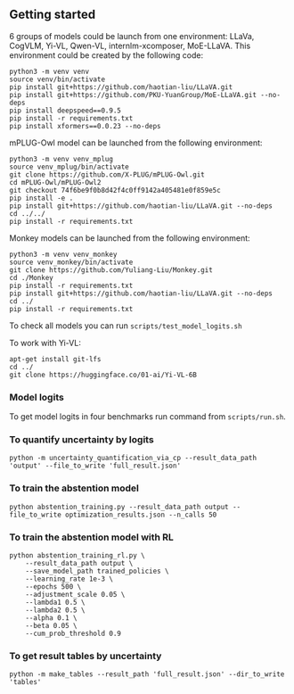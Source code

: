 

<!-- ## Evaluation

Accuracy Results 

| model_name             |    MB |   OOD |   SQA |    SB |  AI2D |  Avg. |
|:-----------------------|------:|------:|------:|------:|------:|------:|
| LLaVA-v1.6-Vicuna-13B  | 76.75 | 72.93 | 70.56 | 70.37 | 73.67 | 72.85 |
| Monkey-Chat            | 76.98 |  70.6 | 74.66 |  66.1 | 67.95 | 71.26 |
| LLaVA-v1.6-Vicuna-7B   | 75.56 |  73.7 | 65.86 | 69.06 | 69.75 | 70.78 |
| InternLM-XComposer2-VL | 71.77 | 70.04 | 77.95 | 64.44 | 66.13 | 70.07 |
| Yi-VL-6B               | 75.24 | 73.91 | 66.72 | 66.25 | 58.84 | 68.19 |
| CogAgent-VQA           | 74.78 | 68.57 | 67.12 | 68.01 |  58.2 | 67.34 |
| MobileVLM_V2-7B        | 75.97 | 66.53 | 72.33 | 66.71 | 53.55 | 67.02 |
| MoE-LLaVA-Phi2-2.7B    | 73.73 | 74.82 | 64.04 | 66.42 | 55.76 | 66.95 |
| mPLUG-Owl2             | 73.05 | 73.28 | 65.71 | 61.49 | 54.38 | 65.58 |
| Qwen-VL-Chat           |  71.4 | 54.22 | 63.23 | 59.79 | 65.09 | 62.74 |


Set Sizes Results 


| model_name             |  MMB |  OOD |  SQA |   SB | AI2D | Avg. |
|:-----------------------|-----:|-----:|-----:|-----:|-----:|-----:|
| LLaVA-v1.6-Vicuna-13B  | 2.34 | 2.18 | 2.45 | 2.49 | 2.33 | 2.36 |
| Monkey-Chat            |  2.7 | 2.92 | 2.56 | 3.26 | 3.19 | 2.93 |
| LLaVA-v1.6-Vicuna-7B   | 2.37 | 2.34 | 2.45 | 2.53 | 2.37 | 2.41 |
| InternLM-XComposer2-VL | 2.72 |  2.2 | 2.41 | 3.08 | 3.02 | 2.69 |
| Yi-VL-6B               | 2.47 | 2.02 | 2.76 | 2.61 |    3 | 2.57 |
| CogAgent-VQA           | 2.33 | 2.46 | 2.36 | 2.49 | 2.94 | 2.52 |
| MobileVLM_V2-7B        | 2.53 | 2.61 | 2.62 |  2.8 |  3.4 | 2.79 |
| MoE-LLaVA-Phi2-2.7B    | 2.54 | 1.89 |  2.7 | 2.69 | 2.92 | 2.55 |
| mPLUG-Owl2             | 2.55 | 2.09 | 2.71 | 2.93 |    3 | 2.65 |
| Qwen-VL-Chat           |  2.7 | 3.32 |  2.9 | 3.32 |  3.1 | 3.07 |



Uncertainty-aware Accuracy Results

| model_name             |   MMB |    OOD |   SQA |    SB |  AI2D |  Avg. |
|:-----------------------|------:|-------:|------:|------:|------:|------:|
| LLaVA-v1.6-Vicuna-13B  | 90.41 |  86.29 | 78.04 | 73.87 | 84.58 | 82.64 |
| Monkey-Chat            | 83.41 |  63.22 |  81.7 | 52.49 | 56.08 | 67.38 |
| LLaVA-v1.6-Vicuna-7B   | 87.87 |  82.81 | 69.77 | 70.69 |  77.2 | 77.67 |
| InternLM-XComposer2-VL | 69.98 |  80.49 | 94.37 |  52.6 |  56.4 | 70.77 |
| Yi-VL-6B               | 84.56 |  95.05 | 64.01 | 64.56 | 49.31 |  71.5 |
| CogAgent-VQA           | 85.56 |  71.14 |  72.4 | 69.96 |    49 | 69.61 |
| MobileVLM_V2-7B        | 84.19 |  64.35 | 79.07 | 62.18 | 39.39 | 65.84 |
| MoE-LLaVA-Phi2-2.7B    | 82.83 | 100.73 | 61.18 | 64.67 | 47.87 | 71.46 |
| mPLUG-Owl2             |  78.4 |  89.24 | 62.92 | 52.91 | 45.09 | 65.71 |
| Qwen-VL-Chat           | 69.58 |  40.28 | 54.71 |  44.7 |  54.3 | 52.71 | -->

## Getting started


6 groups of models could be launch from one environment: LLaVa, CogVLM, Yi-VL, Qwen-VL,
internlm-xcomposer, MoE-LLaVA. This environment could be created by the following code:
```shell
python3 -m venv venv
source venv/bin/activate
pip install git+https://github.com/haotian-liu/LLaVA.git 
pip install git+https://github.com/PKU-YuanGroup/MoE-LLaVA.git --no-deps
pip install deepspeed==0.9.5
pip install -r requirements.txt
pip install xformers==0.0.23 --no-deps
```
mPLUG-Owl model can be launched from the following environment:
```shell
python3 -m venv venv_mplug
source venv_mplug/bin/activate
git clone https://github.com/X-PLUG/mPLUG-Owl.git
cd mPLUG-Owl/mPLUG-Owl2
git checkout 74f6be9f0b8d42f4c0ff9142a405481e0f859e5c
pip install -e .
pip install git+https://github.com/haotian-liu/LLaVA.git --no-deps
cd ../../
pip install -r requirements.txt
```
Monkey models can be launched from the following environment:
```shell
python3 -m venv venv_monkey
source venv_monkey/bin/activate
git clone https://github.com/Yuliang-Liu/Monkey.git
cd ./Monkey
pip install -r requirements.txt
pip install git+https://github.com/haotian-liu/LLaVA.git --no-deps
cd ../
pip install -r requirements.txt
```

To check all models you can run ```scripts/test_model_logits.sh```


To work with Yi-VL:
```shell
apt-get install git-lfs
cd ../
git clone https://huggingface.co/01-ai/Yi-VL-6B
```


### Model logits

To get model logits in four benchmarks run command from `scripts/run.sh`.

### To quantify uncertainty by logits

```shell
python -m uncertainty_quantification_via_cp --result_data_path 'output' --file_to_write 'full_result.json'
```

### To train the abstention model
```shell
python abstention_training.py --result_data_path output --file_to_write optimization_results.json --n_calls 50
```

### To train the abstention model with RL
```shell
python abstention_training_rl.py \
    --result_data_path output \
    --save_model_path trained_policies \
    --learning_rate 1e-3 \
    --epochs 500 \
    --adjustment_scale 0.05 \
    --lambda1 0.5 \
    --lambda2 0.5 \
    --alpha 0.1 \
    --beta 0.05 \
    --cum_prob_threshold 0.9
```

### To get result tables by uncertainty

```shell
python -m make_tables --result_path 'full_result.json' --dir_to_write 'tables'
```
